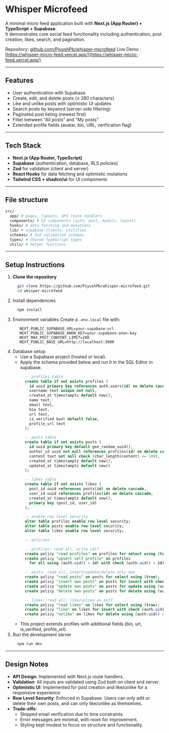 # Whisper Microfeed

A minimal micro feed application built with **Next.js (App Router) + TypeScript + Supabase**.  
It demonstrates core social feed functionality including authentication, post creation, likes, search, and pagination.

Repository: [github.com/PiyushPb/whisper-microfeed](https://github.com/PiyushPb/whisper-microfeed)
Live Demo : [https://whisper-micro-feed.vercel.app/](https://whisper-micro-feed.vercel.app/)

---

## Features

- User authentication with Supabase
- Create, edit, and delete posts (≤ 280 characters)
- Like and unlike posts with optimistic UI updates
- Search posts by keyword (server-side filtering)
- Paginated post listing (newest first)
- Filter between "All posts" and "My posts"
- Extended profile fields (avatar, bio, URL, verification flag)

---

## Tech Stack

- **Next.js (App Router, TypeScript)**
- **Supabase** (authentication, database, RLS policies)
- **Zod** for validation (client and server)
- **React Hooks** for data fetching and optimistic mutations
- **Tailwind CSS + shadcn/ui** for UI components

---

## File structure

```bash
src/
  app/ # pages, layouts, API route handlers
  components/ # UI components (auth, post, modals, layout)
  hooks/ # data fetching and mutations
  lib/ # supabase clients, utilities
  schemas/ # Zod validation schemas
  types/ # shared TypeScript types
  utils/ # helper functions
```

---

## Setup Instructions

1. **Clone the repository**
   ```bash
     git clone https://github.com/PiyushPb/whisper-microfeed.git
     cd whisper-microfeed
   ```
2. Install dependencies
   ```bash
     npm install
   ```
3. Environment variables
   Create a `.env.local` file with:
   ```env
      NEXT_PUBLIC_SUPABASE_URL=your-supabase-url
      NEXT_PUBLIC_SUPABASE_ANON_KEY=your-supabase-anon-key
      NEXT_MAX_POST_CONTENT_LIMIT=280
      NEXT_PUBLIC_BASE_URL=http://localhost:3000
   ```
4. Database setup
   - Use a Supabase project (hosted or local).
   - Apply the schema provided below and run it in the SQL Editor in supabase.
     ```sql
       -- profiles table
       create table if not exists profiles (
         id uuid primary key references auth.users(id) on delete cascade,
         username text unique not null,
         created_at timestamptz default now(),
         name text,
         email text,
         bio text,
         url text,
         is_verified bool default false,
         profile_url text
       );

       -- posts table
       create table if not exists posts (
         id uuid primary key default gen_random_uuid(),
         author_id uuid not null references profiles(id) on delete cascade,
         content text not null check (char_length(content) <= 280),
         created_at timestamptz default now(),
         updated_at timestamptz default now()
       );

       -- likes table
       create table if not exists likes (
         post_id uuid references posts(id) on delete cascade,
         user_id uuid references profiles(id) on delete cascade,
         created_at timestamptz default now(),
         primary key (post_id, user_id)
       );

       -- enable row level security
       alter table profiles enable row level security;
       alter table posts enable row level security;
       alter table likes enable row level security;

       -- policies

       -- profiles: read all, write self
       create policy "read profiles" on profiles for select using (true);
       create policy "upsert self profile" on profiles
         for all using (auth.uid() = id) with check (auth.uid() = id);

       -- posts: read all; insert/update/delete only own
       create policy "read posts" on posts for select using (true);
       create policy "insert own posts" on posts for insert with check (auth.uid() = author_id);
       create policy "update own posts" on posts for update using (auth.uid() = author_id);
       create policy "delete own posts" on posts for delete using (auth.uid() = author_id);

       -- likes: read all; like/unlike as self
       create policy "read likes" on likes for select using (true);
       create policy "like" on likes for insert with check (auth.uid() = user_id);
       create policy "unlike" on likes for delete using (auth.uid() = user_id);
     ```
   - This project extends profiles with additional fields (bio, url, is_verified, profile_url).
5. Run the development server
   ```bash
     npm run dev
   ```

---

## Design Notes

- **API Design**: Implemented with Next.js route handlers.
- **Validation**: All inputs are validated using Zod both on client and server.
- **Optimistic UI**: Implemented for post creation and like/unlike for a responsive experience.
- **Row Level Security**: Enforced in Supabase. Users can only edit or delete their own posts, and can only like/unlike as themselves.
- **Trade-offs**:
  - Skipped email verification due to time constraints.
  - Error messages are minimal, with room for improvement.
  - Styling kept modest to focus on structure and functionality.
